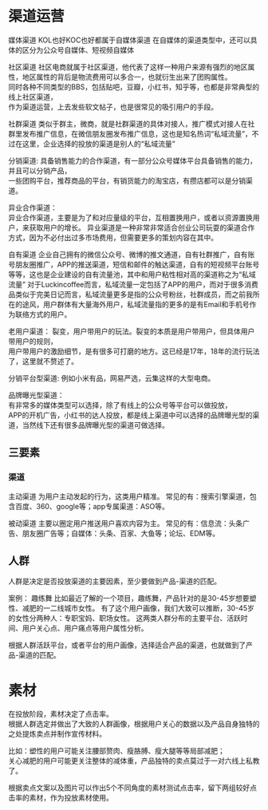 # 渠道运营

媒体渠道
KOL也好KOC也好都属于自媒体渠道
在自媒体的渠道类型中，还可以具体的区分为公众号自媒体、短视频自媒体

社区渠道
社区电商就属于社区渠道，他代表了这样一种用户来源有强烈的地区属性，地区属性的背后是物流费用可以多合一，也就衍生出来了团购属性。  
同时各种不同类型的BBS，包括贴吧，豆瓣，小红书，知乎等，也都是非常典型的线上社区渠道，  
作为渠道运营，上去发些软文帖子，也是很常见的吸引用户的手段。

社群渠道
类似于群主，微商，就是社群渠道的具体对接人，推广模式对接人在社群里发布推广信息，在微信朋友圈发布推广信息，这也是知名热词“私域流量”，不过在这里，企业选择的投放的渠道是别人的“私域流量”

分销渠道: 
具备销售能力的合作渠道，有一部分公众号媒体平台具备销售的能力，并且可以分销产品，  
一些团购平台，推荐商品的平台，有销货能力的淘宝店，有攒店都可以是分销渠道。 

异业合作渠道：  
异业合作渠道，主要是为了和对应量级的平台，互相置换用户，或者以资源置换用户，来获取用户的增长。
异业渠道是一种非常非常适合创业公司玩耍的渠道合作方式，因为不必付出过多市场费用，但需要更多的策划内容在其中。

自有渠道
企业自己拥有的微信公众号、微博的推文通道，自有社群推广，自有账号朋友圈推广，APP的推送渠道，短信和邮件的触达渠道，自有的短视频平台账号等等，这也是企业建设的自有流量池，其中和用户粘性相对高的渠道称之为“私域流量”
对于Luckincoffee而言，私域流量一定包括了APP的用户，而对于很多消费品类似于完美日记而言，私域流量更多是指的公众号粉丝，社群成员，而之前我所在的途风，用户群体有大量海外用户，私域流量指的更多的是有Email和手机号作为联络方式的用户。

老用户渠道：
裂变，用户带用户的玩法。裂变的本质是用户带用户，但具体用户带用户的规则，  
用户带用户的激励细节，是有很多可打磨的地方。这已经是17年，18年的流行玩法了，这里就不赘述了。  

分销平台型渠道: 例如小米有品，网易严选，云集这样的大型电商。

品牌曝光型渠道：  
有非常多的媒体类型可以选择，除了有线上的公众号等平台可以做投放，  
APP的开机广告，小红书的达人投放，都是线上渠道中可以选择的品牌曝光型的渠道，当然线下还有很多品牌曝光型的渠道可做选择。  

## 三要素

### 渠道

主动渠道
	为用户主动发起的行为，这类用户精准。
	常见的有：搜索引擎渠道，包含百度、360、google等；app专属渠道：ASO等。

被动渠道
	主要以圈定用户推送用户喜欢内容为主。
	常见的有：信息流：头条广告、朋友圈广告等；自媒体：头条、百家、大鱼等；论坛、EDM等。

## 人群

人群是决定是否投放渠道的主要因素，至少要做到产品-渠道的匹配。

案例： 趣练舞
	比如最近了解的一个项目，趣练舞，产品针对的是30-45岁想要塑性、减肥的一二线城市女性。
		有了这个用户画像，我们大致可以推断，30-45岁的女性分两种人：专职宝妈、职场女性。
	这两类人群分布的主要平台、活跃时间、用户关心点、用户痛点等用户属性分析。

根据人群活跃平台，或者平台的用户画像，选择适合产品的渠道，也就做到了产品-渠道的匹配。

# 素材

在投放阶段，素材决定了点击率。  
根据人群选定并做出了大致的人群画像，根据用户关心的数据以及产品自身独特的之处提炼卖点并制作宣传材料。

比如：塑性的用户可能关注腰部赘肉、瘦胳膊、瘦大腿等等局部减肥；  
关心减肥的用户可能更关注整体的减体重，产品独特的卖点莫过于一对六线上私教了。

根据卖点文案以及图片可以作出5个不同角度的素材测试点击率，留下两组较好点击率的素材，作为投放素材使用。